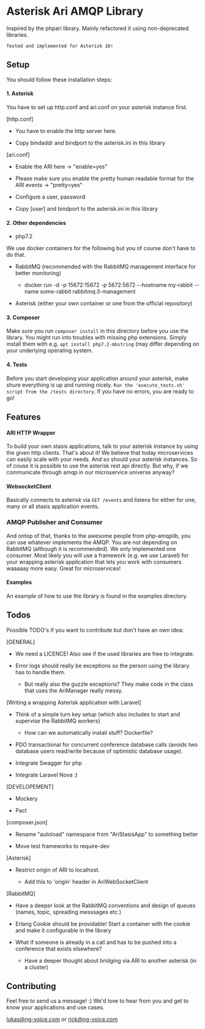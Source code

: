 # Asterisk Ari AMQP Library

Inspired by the phpari library. Mainly refactored it using non-deprecated libraries.

`Tested and implemented for Asterisk 16!` 

## Setup
You should follow these installation steps: 
#### 1. Asterisk
You have to set up http.conf and ari.conf on your asterisk instance first.

[http.conf]

- You have to enable the http server here.

- Copy bindaddr and bindport to the asterisk.ini in this library

[ari.conf]

- Enable the ARI here -> "enable=yes"

- Please make sure you enable the pretty human readable format for the ARI events -> "pretty=yes"

- Configure a user, password

- Copy \[user] and bindport to the asterisk.ini in this library

#### 2. Other dependencies

- php7.2

We use docker containers for the following but you of course don't have to do that.

- RabbitMQ (recommended with the RabbitMQ management interface for better monitoring)

    - docker run -d -p 15672:15672 -p 5672:5672 --hostname my-rabbit --name some-rabbit rabbitmq:3-management
    
- Asterisk (either your own container or one from the official repository)

#### 3. Composer
Make sure you run `composer install` in this directory before you use the library. You might run into troubles with 
missing php extensions. Simply install them with e.g. `apt install php7.2-mbstring` (may differ depending on your 
underlying operating system.

#### 4. Tests
Before you start developing your application around your asterisk, make shure everything is up and running nicely. 
`Run the 'execute_tests.sh' script from the /tests directory`. If you have no errors, you are ready to go!

## Features
#### ARI HTTP Wrapper
To build your own stasis applications, talk to your asterisk instance by using the given http clients.
That's about it!
We believe that today microservices can easily scale with your needs. And so should your asterisk instances.
So of couse it is possible to use the asterisk rest api directly. But why, if we communicate through amqp
in our microservice universe anyway?

#### WebsocketClient
Basically connects to asterisk via `GET /events` and listens for either for one, many or all stasis application events.

### AMQP Publisher and Consumer
And ontop of that, thanks to the awesome people from php-amqplib, you can use whatever implements the AMQP. 
You are not depending on RabbitMQ (although it is recommended).
We only implemented one consumer. Most likely you will use a framework (e.g. we use Laravel)
for your wrapping asterisk application that lets you work with consumers waaaaay more easy.
Great for microservices!

#### Examples
An example of how to use the library is found in the examples directory.

## Todos
Possible TODO's if you want to contribute but don't have an own idea:

[GENERAL]

- We need a LICENCE! Also see if the used libraries are free to integrate.

- Error logs should really be exceptions so the person using the library has to handle them.
  
  - But really also the guzzle exceptions? They make code in the class that uses the AriManager really messy.
 
[Writing a wrapping Asterisk application with Laravel]

- Think of a simple turn key setup (which also includes to start and supervise the RabbitMQ workers)
  
  - How can we automatically install stuff? Dockerfile?

- PDO transactional for concurrent conference database calls (avoids two database users read/write because 
of optimistic database usage).

- Integrate Swagger for php

- Integrate Laravel Nova :)
 
[DEVELOPEMENT]

- Mockery

- Pact
 
[composer.json]

- Rename "autoload" namespace from "AriStasisApp" to something better

- Move test frameworks to require-dev
 
[Asterisk]

- Restrict origin of ARI to localhost.
  
  - Add this to 'origin' header in AriWebSocketClient
 
[RabbitMQ]

- Have a deeper look at the RabbitMQ conventions and design of queues (names, topic, spreading messsages etc.)

- Erlang Cookie should be providable! Start a container with the cookie and make it configurable in the library

- What if someone is already in a call and has to be pushed into a conference that exists elsewhere?
  
  - Have a deeper thought about bridging via ARI to another asterisk (in a cluster)

## Contributing
Feel free to send us a message! :) We'd love to hear from you and get to know your applications and use cases.

lukas@ng-voice.com or rick@ng-voice.com